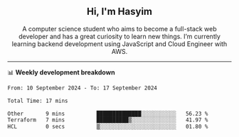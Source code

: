 <h2 align="center">Hi, I'm Hasyim</h2>

<p align="center">A computer science student who aims to become a full-stack web developer and has a great curiosity to learn new things. I’m currently learning backend development using JavaScript and Cloud Engineer with AWS.</p>

---

📊 **Weekly development breakdown**

<!--START_SECTION:waka-->

```txt
From: 10 September 2024 - To: 17 September 2024

Total Time: 17 mins

Other       9 mins          ██████████████░░░░░░░░░░░   56.23 %
Terraform   7 mins          ██████████▒░░░░░░░░░░░░░░   41.97 %
HCL         0 secs          ▒░░░░░░░░░░░░░░░░░░░░░░░░   01.80 %
```

<!--END_SECTION:waka-->


<!-- - You can reach me on **hasyim11c@gmail.com** -->
